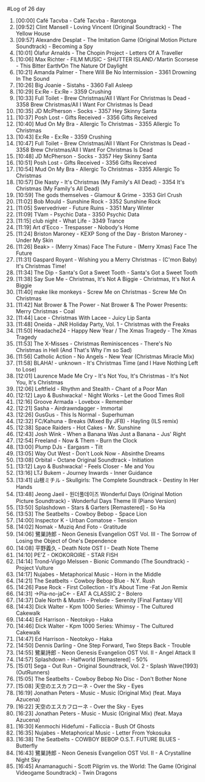 #Log of 26 day

1. [00:00] Café Tacvba - Café Tacvba - Rarotonga
1. [09:52] Clint Mansell - Loving Vincent (Original Soundtrack) - The Yellow House
1. [09:57] Alexandre Desplat - The Imitation Game (Original Motion Picture Soundtrack) - Becoming a Spy
1. [10:01] Ólafur Arnalds - The Chopin Project - Letters Of A Traveller
1. [10:06] Max Richter - FILM MUSIC - SHUTTER ISLAND ⁄ Martin Scorsese - This Bitter Earth⁄On The Nature Of Daylight
1. [10:21] Amanda Palmer - There Will Be No Intermission - 3361 Drowning In The Sound
1. [10:26] Big Joanie - Sistahs - 3360 Fall Asleep
1. [10:29] Ex:Re - Ex:Re - 3359 Crushing
1. [10:33] Full Toilet - Brew Christmas/All I Want For Christmas Is Dead - 3358 Brew Christmas/All I Want For Christmas Is Dead
1. [10:35] JD McPherson - Socks - 3357 Hey Skinny Santa
1. [10:37] Posh Lost - Gifts Received - 3356 Gifts Received
1. [10:40] Mud On My Bra - Allergic To Christmas - 3355 Allergic To Christmas
1. [10:43] Ex:Re - Ex:Re - 3359 Crushing
1. [10:47] Full Toilet - Brew Christmas/All I Want For Christmas Is Dead - 3358 Brew Christmas/All I Want For Christmas Is Dead
1. [10:48] JD McPherson - Socks - 3357 Hey Skinny Santa
1. [10:51] Posh Lost - Gifts Received - 3356 Gifts Received
1. [10:54] Mud On My Bra - Allergic To Christmas - 3355 Allergic To Christmas
1. [10:57] Die Nasty - It's Christmas (My Family's All Dead) - 3354 It's Christmas (My Family's All Dead)
1. [10:59] The gods themselves - Glamour & Grime - 3353 Girl Crush
1. [11:02] Bob Mould - Sunshine Rock - 3352 Sunshine Rock
1. [11:05] Swervedriver - Future Ruins - 3351 Mary Winter
1. [11:09] TVam - Psychic Data - 3350 Psychic Data
1. [11:15] club night - What Life - 3349 Trance
1. [11:19] Art d'Ecco - Trespasser - Nobody's Home
1. [11:24] Briston Maroney - KEXP Song of the Day - Briston Maroney - Under My Skin
1. [11:26] Beak> - (Merry Xmas) Face The Future - (Merry Xmas) Face The Future
1. [11:31] Gaspard Royant - Wishing you a Merry Christmas - (C'mon Baby) It's Christmas Time!
1. [11:34] The Dip - Santa's Got a Sweet Tooth - Santa's Got a Sweet Tooth
1. [11:38] Say Sue Me - Christmas, It's Not A Biggie - Christmas, It's Not A Biggie
1. [11:40] make like monkeys - Screw Me on Christmas - Screw Me On Christmas
1. [11:42] Nat Brower & The Power - Nat Brower & The Power Presents: Merry Christmas - Coal
1. [11:44] Lace - Christmas With Lacee - Juicy Lip Santa
1. [11:48] Oneida - JNR Holiday Party, Vol. 1 - Christmas with the Freaks
1. [11:50] Headache24 - Happy New Year / The Xmas Tragedy - The Xmas Tragedy
1. [11:53] The X-Misses - Christmas Reminiscences - There's No Christmas in Hell (And That's Why I'm so Sad)
1. [11:56] Catholic Action - No Angels - New Year (Christmas Miracle Mix)
1. [11:58] BLAHA! - unknown - It's Christmas Time (and I Have Nothing Left to Lose)
1. [12:01] Laurence Made Me Cry - It's Not You, It's Christmas - It's Not You, It's Christmas
1. [12:06] Leftfield - Rhythm and Stealth - Chant of a Poor Man
1. [12:12] Layo & Bushwacka! - Night Works - Let the Good Times Roll
1. [12:16] Groove Armada - Lovebox - Remember
1. [12:21] Sasha - Airdrawndagger - Immortal
1. [12:26] GusGus - This Is Normal - Superhuman
1. [12:32] FC/Kahuna - Breaks (Mixed By JFB) - Hayling (ILS remix)
1. [12:38] Space Raiders - Hot Cakes - Mr. Sunshine
1. [12:43] Josh Wink - When a Banana Was Just a Banana - Jus' Right
1. [12:54] Freeland - Now & Them - Burn the Clock
1. [13:00] Plump DJs - Eargasm - Tilt
1. [13:05] Way Out West - Don't Look Now - Absinthe Dreams
1. [13:08] Orbital - Octane Original Soundtrack - Initiation
1. [13:12] Layo & Bushwacka! - Feels Closer - Me and You
1. [13:16] LTJ Bukem - Journey Inwards - Inner Guidance
1. [13:41] 山根ミチル - Skullgirls: The Complete Soundtrack - Destiny In Her Hands
1. [13:48] Jeong Jaeil - 원더풀데이즈 Wonderful Days (Original Motion Picture Soundtrack) - Wonderful Days Theme III (Piano Version)
1. [13:50] Splashdown - Stars & Garters [Remastered] - So Ha
1. [13:53] The Seatbelts - Cowboy Bebop - Space Lion
1. [14:00] Inspector K - Urban Comatose - Tension
1. [14:02] Nomak - Muziq And Foto - Gratitude
1. [14:06] 鷺巣詩郎 - Neon Genesis Evangelion OST Vol. III - The Sorrow of Losing the Object of One's Dependence
1. [14:08] 平野義久 - Death Note OST I - Death Note Theme
1. [14:10] PE'Z - OKOKOROIRE - STAR FISH
1. [14:14] Trond-Viggo Melssen - Bionic Commando (The Soundtrack) - Project Vulture
1. [14:17] Nujabes - Metaphorical Music - Horn in the Middle
1. [14:21] The Seatbelts - Cowboy Bebop Blue - N.Y. Rush
1. [14:26] Pase Rock - First Collection - It's About Time -Fat Jon Remix
1. [14:31] →Pia-no-jaC← - EAT A CLASSIC 2 - Bolero
1. [14:37] Dale North & Mustin - Prelude - Serenity [Final Fantasy VII]
1. [14:43] Dick Walter - Kpm 1000 Series: Whimsy - The Cultured Cakewalk
1. [14:44] Ed Harrison - Neotokyo - Haka
1. [14:46] Dick Walter - Kpm 1000 Series: Whimsy - The Cultured Cakewalk
1. [14:47] Ed Harrison - Neotokyo - Haka
1. [14:50] Dennis Darling - One Step Forward, Two Steps Back - Trouble
1. [14:55] 鷺巣詩郎 - Neon Genesis Evangelion OST Vol. II - Angel Attack II
1. [14:57] Splashdown - Halfworld [Remastered] - 50%
1. [15:01] Sega - Out Run - Original Soundtrack, Vol. 2 - Splash Wave(1993) (OutRunners)
1. [15:05] The Seatbelts - Cowboy Bebop No Disc - Don't Bother None
1. [15:08] 天空のエスカフローネ - Over the Sky - Eyes
1. [16:19] Jonathan Peters - Music - Music (Original Mix) (feat. Maya Azucena)
1. [16:22] 天空のエスカフローネ - Over the Sky - Eyes
1. [16:23] Jonathan Peters - Music - Music (Original Mix) (feat. Maya Azucena)
1. [16:30] Kenmochi Hidefumi - Falliccia - Bush Of Ghosts
1. [16:35] Nujabes - Metaphorical Music - Letter From Yokosuka
1. [16:38] The Seatbelts - COWBOY BEBOP O.S.T. FUTURE BLUES - Butterfly
1. [16:43] 鷺巣詩郎 - Neon Genesis Evangelion OST Vol. II - A Crystalline Night Sky
1. [16:45] Anamanaguchi - Scott Pilgrim vs. the World: The Game (Original Videogame Soundtrack) - Twin Dragons
